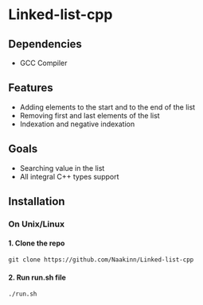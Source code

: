 # Linked-list-cpp
## Dependencies
- GCC Compiler
## Features
- Adding elements to the start and to the end of the list
- Removing first and last elements of the list
- Indexation and negative indexation
## Goals
- Searching value in the list
- All integral C++ types support
## Installation 

###  On Unix/Linux
#### 1. Clone the repo 
```
git clone https://github.com/Naakinn/Linked-list-cpp
```
#### 2. Run run.sh file
```
./run.sh
```
